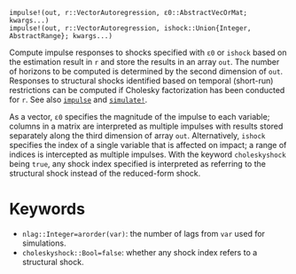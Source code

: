 ```
impulse!(out, r::VectorAutoregression, ε0::AbstractVecOrMat; kwargs...)
impulse!(out, r::VectorAutoregression, ishock::Union{Integer, AbstractRange}; kwargs...)
```

Compute impulse responses to shocks specified with `ε0` or `ishock` based on the estimation result in `r` and store the results in an array `out`. The number of horizons to be computed is determined by the second dimension of `out`. Responses to structural shocks identified based on temporal (short-run) restrictions can be computed if Cholesky factorization has been conducted for `r`. See also [`impulse`](@ref) and [`simulate!`](@ref).

As a vector, `ε0` specifies the magnitude of the impulse to each variable; columns in a matrix are interpreted as multiple impulses with results stored separately along the third dimension of array `out`. Alternatively, `ishock` specifies the index of a single variable that is affected on impact; a range of indices is intercepted as multiple impulses. With the keyword `choleskyshock` being `true`, any shock index specified is interpreted as referring to the structural shock instead of the reduced-form shock.

# Keywords

  * `nlag::Integer=arorder(var)`: the number of lags from `var` used for simulations.
  * `choleskyshock::Bool=false`: whether any shock index refers to a structural shock.
